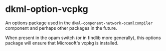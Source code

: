 # dkml-option-vcpkg

An options package used in the `dkml-component-network-ocamlcompiler` component
and perhaps other packages in the future.

When present in the opam switch (or in findlib more generally), this options
package will ensure that Microsoft's vcpkg is installed.
